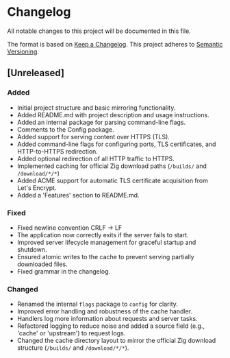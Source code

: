 # Changelog
All notable changes to this project will be documented in this file.

The format is based on [Keep a Changelog](https://keepachangelog.com/en/1.1.0/).
This project adheres to [Semantic Versioning](https://semver.org/spec/v2.0.0.html).

## [Unreleased]
### Added
- Initial project structure and basic mirroring functionality.
- Added README.md with project description and usage instructions.
- Added an internal package for parsing command-line flags.
- Comments to the Config package.
- Added support for serving content over HTTPS (TLS).
- Added command-line flags for configuring ports, TLS certificates, and HTTP-to-HTTPS redirection.
- Added optional redirection of all HTTP traffic to HTTPS.
- Implemented caching for official Zig download paths (`/builds/` and `/download/*/*`)
- Added ACME support for automatic TLS certificate acquisition from Let's Encrypt.
- Added a 'Features' section to README.md.

### Fixed
- Fixed newline convention CRLF -> LF
- The application now correctly exits if the server fails to start.
- Improved server lifecycle management for graceful startup and shutdown.
- Ensured atomic writes to the cache to prevent serving partially downloaded files.
- Fixed grammar in the changelog.

### Changed
- Renamed the internal `flags` package to `config` for clarity.
- Improved error handling and robustness of the cache handler.
- Handlers log more information about requests and server tasks.
- Refactored logging to reduce noise and added a source field (e.g., 'cache' or 'upstream') to request logs.
- Changed the cache directory layout to mirror the official Zig download structure (`/builds/` and `/download/*/*`).
